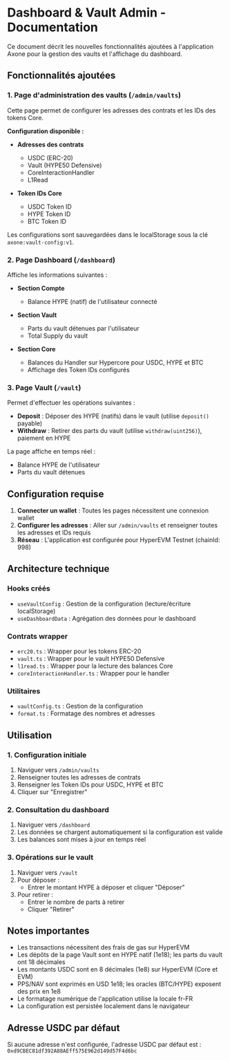 # Dashboard & Vault Admin - Documentation

Ce document décrit les nouvelles fonctionnalités ajoutées à l'application Axone pour la gestion des vaults et l'affichage du dashboard.

## Fonctionnalités ajoutées

### 1. Page d'administration des vaults (`/admin/vaults`)

Cette page permet de configurer les adresses des contrats et les IDs des tokens Core.

**Configuration disponible :**
- **Adresses des contrats**
  - USDC (ERC-20)
  - Vault (HYPE50 Defensive)
  - CoreInteractionHandler
  - L1Read

- **Token IDs Core**
  - USDC Token ID
  - HYPE Token ID
  - BTC Token ID

Les configurations sont sauvegardées dans le localStorage sous la clé `axone:vault-config:v1`.

### 2. Page Dashboard (`/dashboard`)

Affiche les informations suivantes :

- **Section Compte**
  - Balance HYPE (natif) de l'utilisateur connecté

- **Section Vault**
  - Parts du vault détenues par l'utilisateur
  - Total Supply du vault

- **Section Core**
  - Balances du Handler sur Hypercore pour USDC, HYPE et BTC
  - Affichage des Token IDs configurés

### 3. Page Vault (`/vault`)

Permet d'effectuer les opérations suivantes :

- **Deposit** : Déposer des HYPE (natifs) dans le vault (utilise `deposit()` payable)
- **Withdraw** : Retirer des parts du vault (utilise `withdraw(uint256)`), paiement en HYPE

La page affiche en temps réel :
- Balance HYPE de l'utilisateur
- Parts du vault détenues

## Configuration requise

1. **Connecter un wallet** : Toutes les pages nécessitent une connexion wallet
2. **Configurer les adresses** : Aller sur `/admin/vaults` et renseigner toutes les adresses et IDs requis
3. **Réseau** : L'application est configurée pour HyperEVM Testnet (chainId: 998)

## Architecture technique

### Hooks créés
- `useVaultConfig` : Gestion de la configuration (lecture/écriture localStorage)
- `useDashboardData` : Agrégation des données pour le dashboard

### Contrats wrapper
- `erc20.ts` : Wrapper pour les tokens ERC-20
- `vault.ts` : Wrapper pour le vault HYPE50 Defensive
- `l1read.ts` : Wrapper pour la lecture des balances Core
- `coreInteractionHandler.ts` : Wrapper pour le handler

### Utilitaires
- `vaultConfig.ts` : Gestion de la configuration
- `format.ts` : Formatage des nombres et adresses

## Utilisation

### 1. Configuration initiale

1. Naviguer vers `/admin/vaults`
2. Renseigner toutes les adresses de contrats
3. Renseigner les Token IDs pour USDC, HYPE et BTC
4. Cliquer sur "Enregistrer"

### 2. Consultation du dashboard

1. Naviguer vers `/dashboard`
2. Les données se chargent automatiquement si la configuration est valide
3. Les balances sont mises à jour en temps réel

### 3. Opérations sur le vault

1. Naviguer vers `/vault`
2. Pour déposer :
   - Entrer le montant HYPE à déposer et cliquer "Déposer"
3. Pour retirer :
   - Entrer le nombre de parts à retirer
   - Cliquer "Retirer"

## Notes importantes

- Les transactions nécessitent des frais de gas sur HyperEVM
- Les dépôts de la page Vault sont en HYPE natif (1e18); les parts du vault ont 18 décimales
- Les montants USDC sont en 8 décimales (1e8) sur HyperEVM (Core et EVM)
- PPS/NAV sont exprimés en USD 1e18; les oracles (BTC/HYPE) exposent des prix en 1e8
- Le formatage numérique de l'application utilise la locale fr-FR
- La configuration est persistée localement dans le navigateur

## Adresse USDC par défaut

Si aucune adresse n'est configurée, l'adresse USDC par défaut est :
`0xd9CBEC81df392A88AEff575E962d149d57F4d6bc`